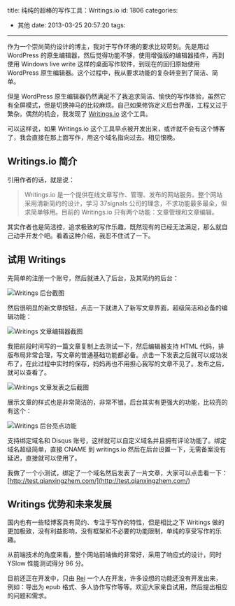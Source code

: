 title: 纯纯的超棒的写作工具：Writings.io
id: 1806
categories:
  - 其他
date: 2013-03-25 20:57:20
tags:
---

作为一个崇尚简约设计的博主，我对于写作环境的要求比较苛刻。先是用过 WordPress 的原生编辑器，然后觉得功能不够，使用增强版的编辑器插件，再到使用 Windows live write 这样的桌面写作软件，到现在的回归原始使用 WordPress 原生编辑器。这个过程中，我从要求功能的复杂转变到了简洁、简单。

但是 WordPress 原生编辑器仍然满足不了我追求简洁、愉快的写作体验，虽然它有全屏模式，但是切换神马的比较麻烦。自己如果修饰定义后台界面，工程又过于繁杂。偶然的机会，我发现了 [Writings.io](http://writings.io/) 这个工具。

可以这样说，如果 Writings.io 这个工具早点被开发出来，或许就不会有这个博客了，我会直接在那上面写作，用这个域名指向过去。相见恨晚。

## Writings.io 简介

引用作者的话，就是说：

> Writings.io 是一个提供在线文章写作、管理、发布的网站服务。整个网站采用清新简约的设计，学习 37signals 公司的理念，不求功能最多最全，但求简单够用。目前的 Writings.io 只有两个功能：文章管理和文章编辑。

其实作者也是简洁控，追求极致的写作乐趣，既然现有的已经无法满足，那么就自己动手开发个吧。看着这种介绍，我忍不住试了一下。

## 试用 Writings

先简单的注册一个账号，然后就进入了后台，及其简约的后台：

![Writings 后台截图](http://qxzm-img.b0.upaiyun.com/blog/2013/03/1806/writings0.png)

然后很明显的新文章按钮，点击一下就进入了新写文章界面，超级简洁和必备的编辑功能：

![Writings 文章编辑器截图](http://qxzm-img.b0.upaiyun.com/blog/2013/03/1806/writings1.png)

我把前段时间写的一篇文章复制上去测试一下，然后编辑器支持 HTML 代码，排版布局非常合理，写文章的普通基础功能都必备。点击一下发表之后就可以成功发布了，在此过程中实时的保存，妈妈再也不用担心我写的文章不见了。发布之后，就可以查看了。

![Writings 文章发表之后截图](http://qxzm-img.b0.upaiyun.com/blog/2013/03/1806/writings2.png)

展示文章的样式也是非常简洁的，非常不错。后台其实有更强大的功能，比较亮的有这个：

![Writings 后台亮点功能](http://qxzm-img.b0.upaiyun.com/blog/2013/03/1806/writings3.png)

支持绑定域名和 Disqus 账号，这样就可以自定义域名并且拥有评论功能了。绑定域名超级简单，直接 CNAME 到 writings.io 然后在后台设置一下，无需备案没有延迟，直接就可以使用了。

我做了一个小测试，绑定了一个域名然后发表了一片文章，大家可以点击看一下：[http://test.qianxingzhem.com/](http://test.qianxingzhem.com/)

## Writings 优势和未来发展

国内也有一些轻博客具有简约、专注于写作的特性，但是相比之下 Writings 做的更加极致，没有利益影响，没有框架和不必要的功能限制，单纯的享受写作的乐趣。

从前端技术的角度来看，整个网站前端做的非常好，采用了响应式的设计，同时 YSlow 性能测试得分 96 分。

目前还正在开发中，只由 [Rei](http://blog.chloerei.com/) 一个人在开发，许多设想的功能还没有开发出来，例如：导出为 epub 格式、多人协作写作等等。欢迎大家亲自试用，然后提出相应的问题和需求。